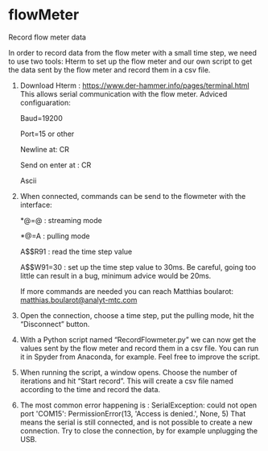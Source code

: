 # flowMeter
Record flow meter data

In order to record data from the flow meter with a small time step, we need to use two tools: Hterm to set up the flow meter and our own script to get the data sent by the flow meter and record them in a csv file.

1)	Download Hterm : https://www.der-hammer.info/pages/terminal.html
	This allows serial communication with the flow meter. Adviced configuaration:
	
	Baud=19200
	
	Port=15 or other
	
	Newline at: CR
	
	Send on enter at : CR
	
	Ascii

2)	When connected, commands can be send to the flowmeter with the interface:
	
	*@=@ : streaming mode
	
	*@=A : pulling mode
		
	A$$R91 : read the time step value
		
	A$$W91=30 : set up the time step value to 30ms. Be careful, going too little can result in a bug, minimum advice would be 20ms.
		
	If more commands are needed you can reach Matthias boularot: matthias.boularot@analyt-mtc.com

3)	Open the connection, choose a time step, put the pulling mode, hit the “Disconnect” button.

4)	With a Python script named “RecordFlowmeter.py” we can now get the values sent by the flow meter and record them in a csv file. You can run it in Spyder from 		Anaconda, for example. Feel free to improve the script.

5) 	When running the script, a window opens. Choose the number of iterations and hit “Start record”. This will create a csv file named according to the time and record
 	the data.

6)	The most common error happening is :
	SerialException: could not open port 'COM15': PermissionError(13, 'Access is denied.', None, 5)
	That means the serial is still connected, and is not possible to create a new connection.
	Try to close the connection, by for example unplugging the USB.




	

